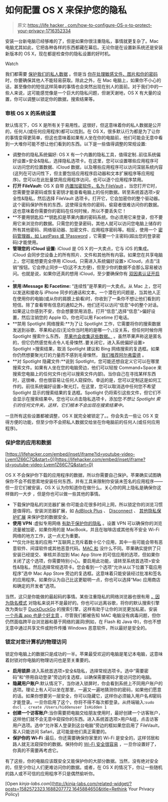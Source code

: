 # 如何配置 OS X 来保护您的隐私

> 原文:[https://life hacker . com/how-to-configure-OS-x-to-protect-your-privacy-1716352334](https://lifehacker.com/how-to-configure-os-x-to-protect-your-privacy-1716352334)

安装一台新电脑已经够难的了，但是如果你很注重隐私，事情就更复杂了。Mac 电脑尤其如此，它把各种各样的东西都藏在幕后。无论你是在设置新系统还是安装新版本的 OS X，现在都是检查你的隐私设置的好时机。

Watch

我们都需要 [保护我们的私人数据](http://lifehacker.com/why-your-privacy-matters-even-if-youre-not-doing-anyt-1645884650#_ga=1.11571764.1835303237.1411253018) 。但是当 [你在处理敏感文件、图片和你的密码](https://lifehacker.com/from-saucy-pics-to-passwords-how-to-share-sensitive-in-5910408) 时，你要确保其他人不能轻易获取。除此之外，在 Mac 电脑上，如果你不小心的话，甚至像你的短信这样简单的事情也会突然出现在别人的面前。对于我们中的一些人来说，这可能感觉像是一个巨大的隐私问题，但谢天谢地，OS X 有大量的设置，你可以调整以锁定你的数据，搜索结果等。

### 审核 OS X 的系统设置

默认情况下，OS X 是所有关于易用性。这很好，但这意味着你的私人数据是公开的，任何人(或任何应用程序)都可以找到。在 OS X，很多默认行为都是为了让你的事情变得更简单，但这也意味着如果有人坐在你的电脑前，他们可能会无意中看到一大堆你可能不想让他们看到的东西。以下是一些值得调整的常规设置:

*   调整你的隐私系统偏好: OS X 有一个内置的隐私工具，值得定制..前往系统偏好设置>安全&隐私，选择隐私选项卡。在这里，您可以设置哪些应用程序可以访问您的位置数据、iCloud 数据，以及哪些应用程序可以访问深层系统内容(这列在可访问性下，但主要包括应用程序启动器和文本扩展程序等应用程序)。您可以在此批量禁用应用程序访问，也可以逐个应用程序禁用。
*   **打开 FileVault:** OS X 自带 [内置加密软件，名为 FileVault](http://lifehacker.com/a-beginners-guide-to-encryption-what-it-is-and-how-to-1508196946#_ga=1.123818122.1835303237.1411253018) 。当您打开它时，您需要登录密码或恢复密钥才能查看电脑上的任何数据。转至系统首选项>安全性&隐私，然后选择 FileVault 选项卡。打开它，它会加密你的整个驱动器。这个密码保护所有的东西，这使得没有你的密码，偷窥者很难访问你的数据。这也意味着你需要你的密码在任何时候，所以不要丢失它！
*   **不要用钥匙扣:**钥匙扣是苹果内置的密码系统。你必须用它来登录，但不要用它来浏览你的数据。只需您的登录密码，其他人就可以访问您电脑上储存的所有其他密码、网络驱动器、加密文件、应用程序密码等。相反，使用一个 [密码管理器，如 LastPass 或 1Password](http://lifehacker.com/lifehacker-faceoff-the-best-password-managers-compare-1682443320) ，它需要一个主密码(超出您的登录密码)才能使用。
*   **管理您的 iCloud 设置:** iCloud 是 OS X 的一大卖点，它与 iOS 的集成。iCloud 会同步您设备上的所有照片、文件和其他所有内容。如果您在共享电脑上，您可能想要完全停用 iCloud。只需进入系统偏好设置> iCloud，点击“注销”按钮。它会停止同步一切(这不太方便)，但至少你的数据不会那么容易被访问。也就是说，如果你还真的想用 iCloud，至少要确保你有 [双因素认证开启](http://lifehacker.com/apple-adds-two-factor-authentication-to-icloud-1598495741) 。
*   **禁用 iMessage 和 Facetime:** “连续性”是苹果的一大卖点。从 Mac 上，您可以发送和接收与 iPhone 同步的通话和文本。一个潜在的问题是，当其他人正在使用你的电脑(或从你的肩膀上偷看)时，你收到了一条你不想让他们看到的短信。除了查看带有信息的通知之外，他们还可以访问“信息”中的整个对话。如果这让你感到不安，你会想要禁用消息。打开“信息”,选择“信息”>偏好设置，然后注销您的 Apple ID。你也可以用 Facetime 打电话。
*   **禁用 Spotlight 网络搜索:**为了让 Spotlight 工作，它需要将你的搜索数据发送到谷歌、苹果和必应(无论你当时用的是哪一个。)没关系，但任何时候你用 Spotlight 搜索什么东西， [苹果也会收集这些数据。](http://lifehacker.com/safari-and-spotlight-can-send-data-to-apple-heres-how-1648453540) 。虽然苹果声称这是匿名的，但它仍然感觉有点令人毛骨悚然..要关闭它，进入系统偏好设置> Spotlight >搜索结果，取消 Spotlight 建议和 Bing 网络搜索的复选框。如果你仍然想要聚光灯的力量而不感到毛骨悚然， [我们推荐阿尔弗雷德](https://lifehacker.com/a-beginners-guide-to-mouseless-computing-with-alfred-1596198655) 。
*   **对 Spotlight 隐藏文件:**说到 Spotlight，您可能还想自定义它可以在哪里搜索文件。如果有人坐在您的电脑旁边，他们可以轻按 Command+Space 来搜索您电脑上的任何文件(也可以搜索文件内部)。当你自己在寻找某样东西时，这很棒，但也很容易让任何人窥探你。幸运的是，您可以定制这是如何工作的。前往系统偏好设置>聚光灯。在这里，您可以取消选中任何您不希望 Spotlight 显示的搜索结果的复选框。Spotlight 仍将索引这些文件，但它们不会显示在搜索结果中。您也可以点击隐私选项卡，添加您*不想让 Spotlight 索引的任何文件夹。这样，它们根本不会出现在搜索结果中。*

一旦所有这些设置都被调整，OS X 就完全被锁定了。。你会失去一些让 OS X 变得方便的功能，但至少你不会把私人数据交给坐在你电脑前的任何人(或任何应用程序)。

### 保护您的应用和数据

 [https://lifehacker.com/embed/inset/iframe?id=youtube-video-Lvem1Z66C7Q&start=0](https://lifehacker.com/embed/inset/iframe?id=youtube-video-Lvem1Z66C7Q&start=0) 

OS X 不会保护你下载的应用程序的数据，所以你需要自己保护。苹果确实试图确保你不会不假思索地安装任何东西，并有工具来限制你安装未签名的应用程序——但一旦它们被安装，OS X 认为你知道你在做什么。关心你的网上隐私是确保你这样做的一大步 ，但是你也可以做一些其他的事情。

*   下载保护隐私的浏览器扩展:你可能会花很多时间上网，所以锁定你的浏览习惯是值得的。安装浏览器扩展，如 [AdBlock Plus](https://adblockplus.org/) 、 [Disconnect](https://disconnect.me/) 、 [其他隐私保护扩展](http://lifehacker.com/the-best-browser-extensions-that-protect-your-privacy-479408034#_ga=1.88429406.431406394.1415821409) 来保护您的数据安全。
*   **使用 VPN** :虚拟专用网络 [有助于保护你的隐私](http://lifehacker.com/why-you-should-be-using-a-vpn-and-how-to-choose-one-5940565#_ga=1.92313560.431406394.1415821409) 。设置 VPN 可以确保你的浏览流量被加密，如果你用的是 MacBook，并且在咖啡店或其他有不安全 Wi-Fi 网络的地方工作，这一点尤为重要。
*   **仅允许批准的应用:**互联网上充斥着数十亿个应用，其中一些可能会带有恶意软件、间谍软件或其他恶意代码。[MAC 和](http://lifehacker.com/bundled-crapware-has-come-to-macs-so-hone-your-bs-dete-1688207772) 没什么不同。苹果确实提供了只安装已经提交、审核并添加到 Mac App Store 的可信应用的选项，但如果你关闭了这个选项，你需要特别小心。要启用此功能，请转至系统首选项>安全性&隐私，然后选择常规选项卡。您会看到一个选项“允许从以下位置下载应用程序”选中 Mac App Store 旁边的复选框。这意味着只能安装经过批准和签名的应用程序。如果你认为自己比这更聪明一点，你也可以选择“Mac 应用商店和确定的开发者”选项。

当然，这只是你能做的最起码的事情。某些注重隐私的网络浏览器也很有用 [，因为隐名模式](http://lifehacker.com/dont-trust-private-browsing-modes-for-true-privacy-5608123#_ga=1.122509006.431406394.1415821409) 对隐私来说并不是最好的。你也可以远离谷歌，将你的默认搜索引擎 改为类似于 [DuckDuckGo](https://duckduckgo.com/) 的搜索引擎，这样有助于让你的浏览更加私密。安装 [一个杀毒 app 也是个好主意](https://lifehacker.com/the-best-antivirus-app-for-mac-488021445) 。尽管我们都被告知 MAC 电脑没有病毒问题，但你仍然面临跨平台浏览器和基于网络的漏洞(例如，在 Flash 和 Java 中)，你也不想无意中通过共享文件或附件传播 Windows 恶意软件，所以最好是安全的。

### 锁定对您计算机的物理访问

锁定你电脑上的数据只是成功的一半。苹果最受欢迎的电脑是笔记本电脑，这意味着封锁对你电脑的物理访问也是至关重要的。

*   **启用锁屏**:进入系统首选项>安全&隐私，选择常规选项卡。选中“需要密码”和“停用自动登录”旁边的复选框，以确保需要密码才能访问您的电脑。
*   **隐藏用户账户**:默认情况下，当你进入锁屏时，你会看到系统上不同用户账户的选项。理论上有人可以坐在那里，一遍又一遍地猜测你的密码，如果他们愿意的话。如果你想要另一层安全，你可以隐藏它，这样你必须输入用户名*和*密码才能登录。一旦你启用了这个，你将不得不每次都登录。从终端输入:`sudo dscl . create /Users/hiddenuser IsHidden 1`
*   **创建一个访客账户**:当你需要把电脑交给朋友使用时，最好创建一个访客账户，这样他们就不会无意中窥探你的东西。进入系统首选项>用户&组，点击访客用户选项。选中“允许客人登录到这台电脑”旁边的框如果您启用了 FileVault，客人只能访问 Safari，这可能是他们真正需要的。
*   **保护你的 Wi-Fi** :最后，你还需要确保你家里的 Wi-Fi 是安全的，这样邻居和路人就无法窥探你的数据。保持你的 [Wi-Fi 安全很容易](https://lifehacker.com/the-most-important-security-settings-to-change-on-your-1573958554) ，一旦你设置好了，你真的不需要再考虑它。

有了这些，你的电脑应该既安全又能保护你的大部分数据。当然，没有绝对安全的，但至少你让人们更难访问你的数据。或者，在 OS X 的情况下，你让一些随机的路人或不可信的应用程序不只是偶然偷听你。

[Open *kinja-labs.com*](http://kinja-labs.com/related-widget/?posts=1582572323,1688207772,1645884650&title=Rethink Your Privacy Policy)